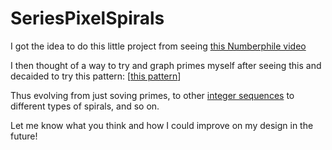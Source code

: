# SeriesPixelSpirals

I got the idea to do this little project from seeing [this Numberphile video](https://www.youtube.com/watch?v=iFuR97YcSLM)

I then thought of a way to try and graph primes myself after seeing this and decaided to try this pattern: 
[[this pattern](http://i.imgur.com/pkcLppl.png)]

Thus evolving from just soving primes, to other [integer sequences](https://en.wikipedia.org/wiki/Integer_sequence) to different types of spirals, and so on.

Let me know what you think and how I could improve on my design in the future!
